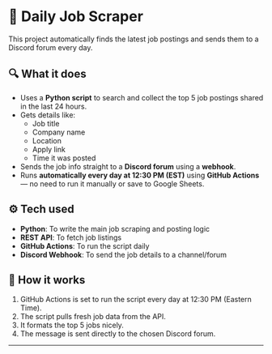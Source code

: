 # 🧠 Daily Job Scraper

This project automatically finds the latest job postings and sends them to a Discord forum every day.

## 🔍 What it does

- Uses a **Python script** to search and collect the top 5 job postings shared in the last 24 hours.
- Gets details like:
  - Job title  
  - Company name  
  - Location  
  - Apply link  
  - Time it was posted
- Sends the job info straight to a **Discord forum** using a **webhook**.
- Runs **automatically every day at 12:30 PM (EST)** using **GitHub Actions** — no need to run it manually or save to Google Sheets.

## ⚙️ Tech used

- **Python**: To write the main job scraping and posting logic
- **REST API**: To fetch job listings
- **GitHub Actions**: To run the script daily
- **Discord Webhook**: To send the job details to a channel/forum

## 📅 How it works

1. GitHub Actions is set to run the script every day at 12:30 PM (Eastern Time).
2. The script pulls fresh job data from the API.
3. It formats the top 5 jobs nicely.
4. The message is sent directly to the chosen Discord forum.

---

